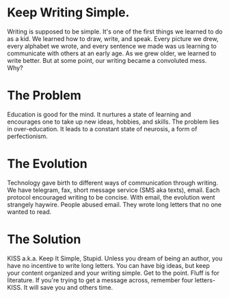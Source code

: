 # Keep Writing Simple.

Writing is supposed to be simple. It's one of the first things we learned to do as a kid. We learned how to draw, write, and speak. Every picture we drew, every alphabet we wrote, and every sentence we made was us learning to communicate with others at an early age.
As we grew older, we learned to write better. But at some point, our writing became a convoluted mess. Why?

# The Problem

Education is good for the mind. It nurtures a state of learning and encourages one to take up new ideas, hobbies, and skills. The problem lies in over-education. It leads to a constant state of neurosis, a form of perfectionism.

# The Evolution

Technology gave birth to different ways of communication through writing. We have telegram, fax, short message service (SMS aka texts), email. Each protocol encouraged writing to be concise. With email, the evolution went strangely haywire. People abused email. They wrote long letters that no one wanted to read.

# The Solution

KISS a.k.a. Keep It Simple, Stupid. Unless you dream of being an author, you have no incentive to write long letters. You can have big ideas, but keep your content organized and your writing simple. Get to the point. Fluff is for literature. If you're trying to get a message across, remember four letters-KISS. It will save you and others time.
